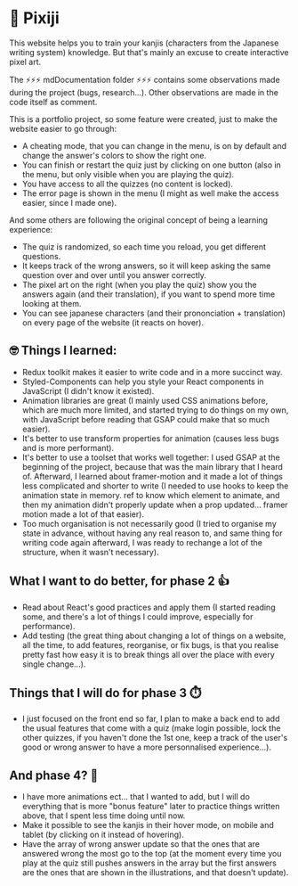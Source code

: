 # 🌸 Pixiji

This website helps you to train your kanjis (characters from the Japanese writing system) knowledge. But that's mainly an excuse to create interactive pixel art.

The ⚡⚡⚡ mdDocumentation folder ⚡⚡⚡ contains some observations made during the project (bugs, research...). Other observations are made in the code itself as comment.

This is a portfolio project, so some feature were created, just to make the website easier to go through:
* A cheating mode, that you can change in the menu, is on by default and change the answer's colors to show the right one.
* You can finish or restart the quiz just by clicking on one button (also in the menu, but only visible when you are playing the quiz).
* You have access to all the quizzes (no content is locked).
* The error page is shown in the menu (I might as well make the access easier, since I made one).

And some others are following the original concept of being a learning experience:
* The quiz is randomized, so each time you reload, you get different questions.
* It keeps track of the wrong answers, so it will keep asking the same question over and over until you answer correctly.
* The pixel art on the right (when you play the quiz) show you the answers again (and their translation), if you want to spend more time looking at them.
* You can see japanese characters (and their prononciation + translation) on every page of the website (it reacts on hover).

## 🤓 Things I learned:
* Redux toolkit makes it easier to write code and in a more succinct way.
* Styled-Components can help you style your React components in JavaScript (I didn't know it existed).
* Animation libraries are great (I mainly used CSS animations before, which are much more limited, and started trying to do things on my own, with JavaScript before reading that GSAP could make that so much easier).
* It's better to use transform properties for animation (causes less bugs and is more performant).
* It's better to use a toolset that works well together: I used GSAP at the beginning of the project, because that was the main library that I heard of. Afterward, I learned about framer-motion and it made a lot of things less complicated and shorter to write (I needed to use hooks to keep the animation state in memory. ref to know which element to animate, and then my animation didn't properly update when a prop updated... framer motion made a lot of that easier).
* Too much organisation is not necessarily good (I tried to organise my state in advance, without having any real reason to, and same thing for writing code again afterward, I was ready to rechange a lot of the structure, when it wasn't necessary).

## What I want to do better, for phase 2 👍
* Read about React's good practices and apply them (I started reading some, and there's a lot of things I could improve, especially for performance).
* Add testing (the great thing about changing a lot of things on a website, all the time, to add features, reorganise, or fix bugs, is that you realise pretty fast how easy it is to break things all over the place with every single change...).

## Things that I will do for phase 3 ⏱️
* I just focused on the front end so far, I plan to make a back end to add the usual features that come with a quiz (make login possible, lock the other quizzes, if you haven't done the 1st one, keep a track of the user's good or wrong answer to have a more personnalised experience...).

## And phase 4? 🤔
* I have more animations ect... that I wanted to add, but I will do everything that is more "bonus feature" later to practice things written above, that I spent less time doing until now.
* Make it possible to see the kanjis in their hover mode, on mobile and tablet (by clicking on it instead of hovering).
* Have the array of wrong answer update so that the ones that are answered wrong the most go to the top (at the moment every time you play at the quiz still pushes answers in the array but the first answers are the ones that are shown in the illustrations, and that doesn't update).
